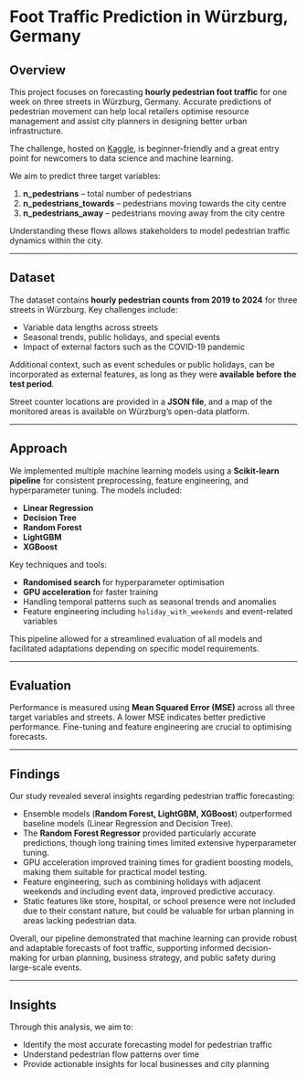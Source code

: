 # Foot Traffic Prediction in Würzburg, Germany

## Overview
This project focuses on forecasting **hourly pedestrian foot traffic** for one week on three streets in Würzburg, Germany. Accurate predictions of pedestrian movement can help local retailers optimise resource management and assist city planners in designing better urban infrastructure.

The challenge, hosted on [Kaggle](https://www.kaggle.com/competitions/foot-traffic-wue), is beginner-friendly and a great entry point for newcomers to data science and machine learning.

We aim to predict three target variables:
1. **n_pedestrians** – total number of pedestrians  
2. **n_pedestrians_towards** – pedestrians moving towards the city centre  
3. **n_pedestrians_away** – pedestrians moving away from the city centre  

Understanding these flows allows stakeholders to model pedestrian traffic dynamics within the city.

---

## Dataset
The dataset contains **hourly pedestrian counts from 2019 to 2024** for three streets in Würzburg. Key challenges include:
- Variable data lengths across streets  
- Seasonal trends, public holidays, and special events  
- Impact of external factors such as the COVID-19 pandemic  

Additional context, such as event schedules or public holidays, can be incorporated as external features, as long as they were **available before the test period**.

Street counter locations are provided in a **JSON file**, and a map of the monitored areas is available on Würzburg’s open-data platform.

---

## Approach
We implemented multiple machine learning models using a **Scikit-learn pipeline** for consistent preprocessing, feature engineering, and hyperparameter tuning. The models included:

- **Linear Regression**  
- **Decision Tree**  
- **Random Forest**  
- **LightGBM**  
- **XGBoost**  

Key techniques and tools:
- **Randomised search** for hyperparameter optimisation  
- **GPU acceleration** for faster training  
- Handling temporal patterns such as seasonal trends and anomalies  
- Feature engineering including `holiday_with_weekends` and event-related variables  

This pipeline allowed for a streamlined evaluation of all models and facilitated adaptations depending on specific model requirements.

---

## Evaluation
Performance is measured using **Mean Squared Error (MSE)** across all three target variables and streets. A lower MSE indicates better predictive performance. Fine-tuning and feature engineering are crucial to optimising forecasts.

---

## Findings
Our study revealed several insights regarding pedestrian traffic forecasting:

- Ensemble models (**Random Forest, LightGBM, XGBoost**) outperformed baseline models (Linear Regression and Decision Tree).  
- The **Random Forest Regressor** provided particularly accurate predictions, though long training times limited extensive hyperparameter tuning.  
- GPU acceleration improved training times for gradient boosting models, making them suitable for practical model testing.  
- Feature engineering, such as combining holidays with adjacent weekends and including event data, improved predictive accuracy.  
- Static features like store, hospital, or school presence were not included due to their constant nature, but could be valuable for urban planning in areas lacking pedestrian data.  

Overall, our pipeline demonstrated that machine learning can provide robust and adaptable forecasts of foot traffic, supporting informed decision-making for urban planning, business strategy, and public safety during large-scale events.

---

## Insights
Through this analysis, we aim to:
- Identify the most accurate forecasting model for pedestrian traffic  
- Understand pedestrian flow patterns over time  
- Provide actionable insights for local businesses and city planning